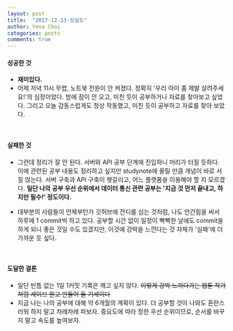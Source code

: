 ```yaml
---
layout: post
title:  "2017-12-13-성실도"
author: Yena Choi
categories: posts
comments: true
---
```


#### 성공한 것
- **재미있다.**
- 어제 저녁 11시 무렵, 노트북 전원이 안 켜졌다. 정확히 '우리 아이 좀 제발 살려주세요!'의 심정이었다. 밤에 잠이 안 오고, 미친 듯이 공부하거나 자료를 찾아보고 싶었다. 그리고 오늘 감동스럽게도 정상 작동했고, 미친 듯이 공부하고 자료를 찾아 보았다.
<br>

#### 실패한 것
- 그런데 정리가 잘 안 된다. 서버와 API 공부 단계에 진입하니 머리가 터질 듯하다. 이에 관련된 공부 내용도 정리하고 싶지만 studynote에 올릴 만큼 개념이 바로 서질 않는다. 서버 구축과 API 구축이 헷갈리고, 어느 플랫폼을 이용해야 할 지 모르겠다. **일단 나의 공부 우선 순위에서 데이터 통신 관련 공부는 '지금 것 먼저 끝내고, 하지만 필수!' 정도이다.**

- 대부분의 사람들이 언제부턴가 깃허브에 잔디를 심는 것처럼, 나도 안간힘을 써서 하루에 1 commit씩 하고 있다. 공부할 시간 없이 일정이 빡빡한 날에도 commit을 하게 되니 좋은 것일 수도 있겠지만, 이것에 강박을 느낀다는 것 자체가 '실패'에 더 가까운 듯 싶다.
<br>

#### 도달한 결론
- 일단 빈틈 없는 1일 1커밋 기록은 깨고 싶지 않다. ~~이렇게 강박 느끼다가는 웹툰 작가처럼 세이브 원고 만들어 둘 기세이다~~
- 지금 나는 나의 공부에 대해 약 6개월의 계획이 있다. 더 공부할 것이 나와도 혼란스러워 하지 말고 차례차례 파보자. 중요도에 따라 정한 우선 순위이므로, 순서를 바꾸지 말고 속도를 높여보자.
